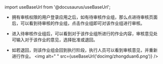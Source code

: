 
import useBaseUrl from '@docusaurus/useBaseUrl';

* 拥有审核权限的用户登录应用之后，如有待审核作业组，那么点进待审核页面后，可以看到待审核的作业组，点击作业组即可对该作业组进行审核。

* 进入待审核作业组后，可以看到对于该作业组所进行的作业内容，审核意见处可输入对于该作业的意见，选择批准或退回。

* 如若退回，则该作业组会回到执行阶段，执行人员可以看到审核意见，并重新进行作业。
  <img alt=" " src={useBaseUrl('docimg/zhongduan6.png')} />